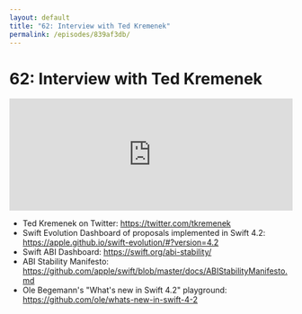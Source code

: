 ```yaml
---
layout: default
title: "62: Interview with Ted Kremenek"
permalink: /episodes/839af3db/
---
```


# 62: Interview with Ted Kremenek

<iframe frameBorder="0" height="200px" scrolling="no" seamless src="https://player.simplecast.com/e58dbe9c-430e-48e5-8444-65f5d2da5100" width="100%"></iframe>

- Ted Kremenek on Twitter: https://twitter.com/tkremenek
- Swift Evolution Dashboard of proposals implemented in Swift 4.2: https://apple.github.io/swift-evolution/#?version=4.2
- Swift ABI Dashboard: https://swift.org/abi-stability/
- ABI Stability Manifesto: https://github.com/apple/swift/blob/master/docs/ABIStabilityManifesto.md
- Ole Begemann's "What's new in Swift 4.2" playground: https://github.com/ole/whats-new-in-swift-4-2
